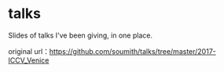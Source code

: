 # talks

Slides of talks I've been giving, in one place.

original url：https://github.com/soumith/talks/tree/master/2017-ICCV_Venice
